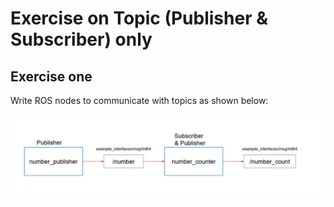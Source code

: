 # Exercise on Topic (Publisher & Subscriber) only

## Exercise one
Write ROS nodes to communicate with topics as shown below:

![Topic](topic_exercise.png)